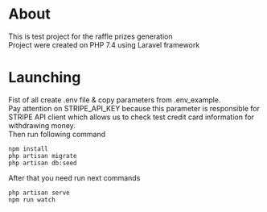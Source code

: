 # About
This is test project for the raffle prizes generation  
Project were created on PHP 7.4 using Laravel framework

# Launching

Fist of all create .env file & copy parameters from .env_example.  
Pay attention on STRIPE_API_KEY because this parameter is responsible for STRIPE API client
which allows us to check test credit card information for withdrawing money.  
Then run following command

```
npm install
php artisan migrate
php artisan db:seed
```

After that you need run next commands

```
php artisan serve
npm run watch
```
